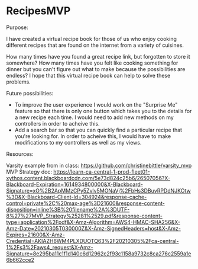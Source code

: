 # RecipesMVP

Purpose:

I have created a virtual recipe book for those of us who enjoy cooking different recipes that are found on the internet from a variety of cuisines. 

How many times have you found a great recipe link, but forgotten to store it somewhere? How many times have you felt like cooking something for dinner
but you can't figure out what to make because the possibilities are endless? I hope that this virtual recipe book can help to solve these problems.

Future possibilities: 

- To improve the user experience I would work on the "Surprise Me" feature so that there is only one button which takes you to the details for a new recipe each time. I would need to add new methods on my controllers in order to acheive this.
- Add a search bar so that you can quickly find a particular recipe that you're looking for. In order to acheive this, I would have to make modifications to my controllers as well as my views. 

Resources:

Varsity example from in class: https://github.com/christinebittle/varsity_mvp 
MVP Strategy doc: https://learn-ca-central-1-prod-fleet01-xythos.content.blackboardcdn.com/5e73d824c25b6/26507056?X-Blackboard-Expiration=1614934800000&X-Blackboard-Signature=xO%2B2ApMMzCPy5Zvlv5MONaVj%2FbHs3DBuvRPDdNJKOtw%3D&X-Blackboard-Client-Id=304924&response-cache-control=private%2C%20max-age%3D21600&response-content-disposition=inline%3B%20filename%2A%3DUTF-8%27%27MVP_Strategy%25281%2529.pdf&response-content-type=application%2Fpdf&X-Amz-Algorithm=AWS4-HMAC-SHA256&X-Amz-Date=20210305T030000Z&X-Amz-SignedHeaders=host&X-Amz-Expires=21600&X-Amz-Credential=AKIAZH6WM4PLXDUOTQ63%2F20210305%2Fca-central-1%2Fs3%2Faws4_request&X-Amz-Signature=8e295ba11c1f1d140c6d12962c2f93c1158a9732c8ca276c2559a1e6b662cce2




